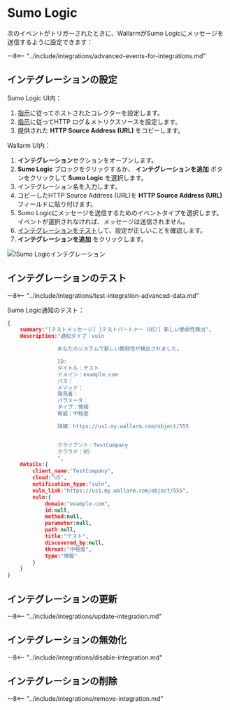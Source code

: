 # Sumo Logic

次のイベントがトリガーされたときに、WallarmがSumo Logicにメッセージを送信するように設定できます：

--8<-- "../include/integrations/advanced-events-for-integrations.md"

## インテグレーションの設定

Sumo Logic UI内：

1. [指示](https://help.sumologic.com/03Send-Data/Hosted-Collectors/Configure-a-Hosted-Collector)に従ってホストされたコレクターを設定します。
2. [指示](https://help.sumologic.com/03Send-Data/Sources/02Sources-for-Hosted-Collectors/HTTP-Source)に従ってHTTP ログ＆メトリクスソースを設定します。
3. 提供された **HTTP Source Address (URL)** をコピーします。

Wallarm UI内：

1. **インテグレーション**セクションをオープンします。
2. **Sumo Logic** ブロックをクリックするか、 **インテグレーションを追加** ボタンをクリックして **Sumo Logic** を選択します。
3. インテグレーション名を入力します。
4. コピーしたHTTP Source Address (URL)を **HTTP Source Address (URL)** フィールドに貼り付けます。
5. Sumo Logicにメッセージを送信するためのイベントタイプを選択します。イベントが選択されなければ、メッセージは送信されません。
6. [インテグレーションをテスト](#testing-integration)して、設定が正しいことを確認します。
7. **インテグレーションを追加** をクリックします。

![!Sumo Logicインテグレーション](../../../images/user-guides/settings/integrations/add-sumologic-integration.png)

## インテグレーションのテスト

--8<-- "../include/integrations/test-integration-advanced-data.md"

Sumo Logic通知のテスト：

```json
{
    summary:"[テストメッセージ] [テストパートナー（US）] 新しい脆弱性検出",
    description:"通知タイプ：vuln

                あなたのシステムで新しい脆弱性が検出されました。

                ID: 
                タイトル：テスト
                ドメイン：example.com
                パス： 
                メソッド： 
                発見者： 
                パラメータ： 
                タイプ：情報
                脅威：中程度

                詳細：https://us1.my.wallarm.com/object/555


                クライアント：TestCompany
                クラウド：US
                ",
    details:{
        client_name:"TestCompany",
        cloud:"US",
        notification_type:"vuln",
        vuln_link:"https://us1.my.wallarm.com/object/555",
        vuln:{
            domain:"example.com",
            id:null,
            method:null,
            parameter:null,
            path:null,
            title:"テスト",
            discovered_by:null,
            threat:"中程度",
            type:"情報"
        }
    }
}
```
## インテグレーションの更新

--8<-- "../include/integrations/update-integration.md"

## インテグレーションの無効化

--8<-- "../include/integrations/disable-integration.md"

## インテグレーションの削除

--8<-- "../include/integrations/remove-integration.md"
